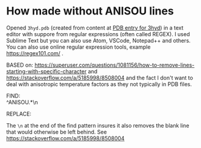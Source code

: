 How made without ANISOU lines
=============================

Opened `3hyd.pdb` (created from content at [PDB entry for 3hyd](https://files.rcsb.org/view/3hyd.pdb)) in a text editor with suppore from regular expressions (often called REGEX). I used Sublime Text but you can also use Atom, VSCode, Notepad++ and others. You can also use online regular expression tools, example https://regex101.com/ .



BASED on: https://superuser.com/questions/1081156/how-to-remove-lines-starting-with-specific-character and https://stackoverflow.com/a/5185998/8508004 and the fact I don't want to deal with anisotropic temperature factors as they not typically in PDB files.


FIND:  
^ANISOU.*\n


REPLACE:  
<NOTHING>




The `\n` at the end of the find pattern insures it also removes the blank line that would otherwise be left behind. See https://stackoverflow.com/a/5185998/8508004 